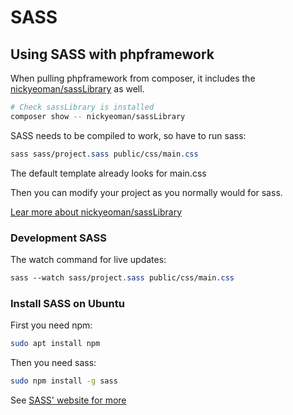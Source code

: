 # SASS

## Using SASS with phpframework

When pulling phpframework from composer, it includes the [nickyeoman/sassLibrary](https://github.com/nickyeoman/sassLibrary) as well.

```bash
# Check sassLibrary is installed
composer show -- nickyeoman/sassLibrary
```

SASS needs to be compiled to work, so have to run sass: 
```sass
sass sass/project.sass public/css/main.css
```

The default template already looks for main.css

Then you can modify your project as you normally would for sass.

[Lear more about nickyeoman/sassLibrary](https://github.com/nickyeoman/sassLibrary)

### Development SASS

The watch command for live updates: 
```sass
sass --watch sass/project.sass public/css/main.css
```

### Install SASS on Ubuntu

First you need npm:
```bash
sudo apt install npm
```

Then you need sass:
```bash
sudo npm install -g sass
```

See [SASS' website for more](https://sass-lang.com/install)

